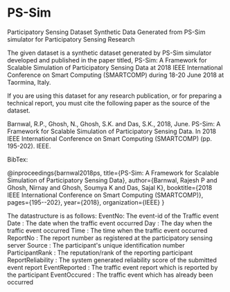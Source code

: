 # PS-Sim
Participatory Sensing Dataset
Synthetic Data Generated from PS-Sim simulator for Participatory Sensing Research 

The given dataset is a synthetic dataset generated by PS-Sim simulator developed and published in the paper titled, PS-Sim: A Framework for Scalable Simulation of Participatory Sensing Data at 2018 IEEE International Conference on Smart Computing (SMARTCOMP) during 18-20 June 2018 at Taormina, Italy.

If you are using this dataset for any research publication, or for preparing a technical report, you must cite the following paper as the source of the dataset.

Barnwal, R.P., Ghosh, N., Ghosh, S.K. and Das, S.K., 2018, June. PS-Sim: A Framework for Scalable Simulation of Participatory Sensing Data. In 2018 IEEE International Conference on Smart Computing (SMARTCOMP) (pp. 195-202). IEEE.

BibTex:

@inproceedings{barnwal2018ps,
  title={PS-Sim: A Framework for Scalable Simulation of Participatory Sensing Data},
  author={Barnwal, Rajesh P and Ghosh, Nirnay and Ghosh, Soumya K and Das, Sajal K},
  booktitle={2018 IEEE International Conference on Smart Computing (SMARTCOMP)},
  pages={195--202},
  year={2018},
  organization={IEEE}
}

The datastructure is as follows:
EventNo: The event-id of the Traffic event	
Date	: The date when the traffic event occurred
Day	: The day when the traffic event occurred
Time	: The time when the traffic event occurred
ReportNo	: The report number as registered at the participatory sensing server
Source	: The participant's unique identification number
ParticipantRank	: The reputation/rank of the reporting participant
ReportReliability	: The system generated reliability score of the submitted event report
EventReported	: The traffic event report which is reported by the participant
EventOccured : The traffic event which has already been occurred
